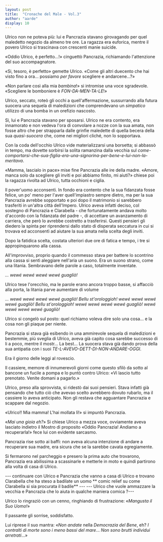 ```yaml
---
layout: post
title:  "Cronache del Male - Vol.3"
author: "aarde"
display: 10
---
```

Ulrico non ne poteva più: lui e Pancrazia stavano girovagando per quel maledetto negozio da almeno tre ore. La ragazza era euforica, mentre il povero Ulrico si trascinava con crescenti manie suicide. 

«Oddio Ulrico, è perfetto...!» cinguettò Pancrazia, richiamando l'attenzione del suo accompagnatore. 

«Si, tesoro, è perfetto» gemette Ulrico. «Come gli altri duecento che hai visto fino a ora... possiamo *per favore* scegliere e andarcene...?»

«Non parlare così alla mia *bambina*!» si intromise una voce sgradevole. «Scegliere le bomboniere è *FON-DA-MEN-TA-LE*!»

Ulrico, seccato, roteò gli occhi a quell'affermazione, sussurrando alla futura suocera una sequela di maledizioni che comprendevano un *simpatico* utilizzo di una bomba in un orefizio nascosto.

Sì, lui e Pancrazia stavano per sposarsi. Ulrico ne era contento, era innamorato e non vedeva l'ora di convolare a nozze con la sua amata, non fosse altro che per strapparla dalle grinfie maledette di quella becera della sua *quasi-suocera* che, come nei migliori cliché, non lo sopportava. 

Con la coda dell'occhio Ulrico vide materializzarsi una borsetta; si abbassò in tempo, ma dovette sorbirsi la solita ramanzina dalla vecchia sul *come-comportarsi-che-sua-figlia-era-una-signorina-per-bene-e-lui-non-la-meritava*. 

«Mamma, lascialo in pace» mise fine Pancrazia alle ire della madre. «Amore, manca solo da scegliere gli inviti e poi abbiamo finito, mi aiuti?» chiese poi la ragazza rivolta ad Ulrico, tutta occhioni e ciglia. 

<!-- riletto fino a qui -->

Il pover'uomo acconsentì. In fondo era contento che la sua fidanzata fosse felice, un po' meno per l'aver quell'impiastro sempre dietro, ma per la sua Pancrazia avrebbe sopportato e poi dopo il matrimonio si sarebbero trasferiti in un'altra città dell'Impero. Ulrico aveva infatti deciso, col sostegno di Pancrazia e Clarabella - che fortunatamente andava molto d'accordo con la fidanzata del padre -, di accettare un avanzamento di carriera, che però lo avrebbe costretto a trasferirsi. Questi pensieri gli diedero la spinta per riprendersi dallo stato di disperata seccatura in cui si trovava ed acconsentì ad aiutare la sua amata nella scelta degli inviti.

Dopo la fatidica scelta, costata ulteriori due ore di fatica e tempo, i tre si appropinquarono alla cassa.

All'improvviso, proprio quando il commesso stava per battere lo scontrino alla cassa si sentì aleggiare nell'aria un suono. Era un suono strano, come una litania. Sembravano delle parole a caso, totalmente inventate.

*... wewé wewé wewé wewé guagliò!* 

Ulrico tese l'orecchio, ma le parole erano ancora troppo basse, si affacciò alla porta, la litania parve aumentare di volume

*... wewé wewé wewé wewé guagliò! Bellu st'orologgioh! wewé wewé wewé wewé guagliò! Bellu st'orologgioh! wewé wewé wewé wewé guagliò! wewé wewé wewé wewé guagliò!* 

Ulrico si congelò sul posto: quel richiamo voleva dire solo una cosa... e la cosa non gli piaque per niente.

Pancrazia si stava già esibendo in una ammirevole sequela di maledizioni e bestemmie, più sveglia di Ulrico, aveva già capito cosa sarebbe successo di li a poco, mentre il mostr... La best... La suocera stava già dando prova della sua antipatia con i suoi *TE-L-AVEVO-DETT-DI-NON-ANDARE-OGGI*.

Era il giorno delle leggi al rovescio. 

Il cassiere, memore di innumerevoli giorni come questo sfilò da sotto al bancone un fucile a pompa e lo puntò contro Ulrico: «Vi lascio tutto prenotato. Venite domani a pagarlo.»

Ulrico, preso alla sprovvista, si ridestò dai suoi pensieri. Stava infatti già pensando che tutto ciò che avevao scelto avrebbero dovuto rubarlo, ma il cassiere lo aveva anticipato. Non gli restava che agguantare Pancrazia e scappare dal negozio.

«Ulrico!! Mia mamma! L'hai mollata lì!» si impuntò Pancrazia.

«*Mai una gioia eh?*» Si chiese Ulrico a mezza voce, ovviamente aveva lasciato indietro il Mostro di proposito «Oddio Pancrazia! Andiamo a recuperarla!» fece lui con evidente sarcasmo.

Pancrazia rise sotto ai baffi: non aveva alcuna intenzione di andare a recuperare sua madre, era sicura che se la sarebbe cavata egregiamente.

Si fermarono nel parcheggio e presero la prima auto che trovarono, Pancrazia era abilissima a scassinarle e metterle in moto e quindi partirono alla volta di casa di Ulrico. 

--- continuare con Ulrico e Pancrazia che vanno a casa di Ulrico e trovano Clarabella che ha steso a badilate un uomo ** comic relief su come Clarabella si sia procurata il badile** ---
--- Ulrico che vuole ammazzare la vecchia e Pancrazia che lo aiuta in qualche maniera comica ?---


Ulrico lo ringraziò con un cenno, ringhiando di frustrazione: «*Mangusta il Suo Uomo!*»

Il passante gli sorrise, soddisfatto.

Lui riprese il suo mantra: «*Non andate* nella *Democrazia del Bene*, eh? *I contralti di morte sono i meno bassi del mare*... *Non sono brutti individui arretrati*...»
